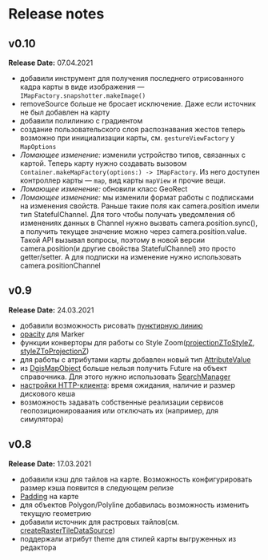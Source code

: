 # Release notes

## v0.10
**Release Date:** 07.04.2021
- добавили инструмент для получения последнего отрисованного кадра карты в виде изображения — `IMapFactory.snapshotter.makeImage()`
- removeSource больше не бросает исключение. Даже если источник не был добавлен на карту
- добавили полилинию с градиентом
- cоздание пользовательского слоя распознавания жестов теперь возможно при инициализации карты, см. `gestureViewFactory` у `MapOptions`
- *Ломающее изменение:* изменили устройство типов, связанных с картой. Теперь карту нужно создавать вызовом `Container.makeMapFactory(options:) -> IMapFactory`. Из него доступен контроллер карты — `map`, вид карты `mapView` и прочие вещи.
- *Ломающее изменение:* обновили класс GeoRect
- *Ломающее изменение:* мы изменили формат работы с подписками на изменения свойств. Раньше такие поля как camera.position имели тип StatefulChannel. Для того чтобы получать уведомления об изменениях данных в Channel нужно вызвать camera.position.sync(), а получить текущее значение можно через camera.position.value. Такой API вызывал вопросы, поэтому в новой версии camera.position(и другие свойства StatefulChannel) это просто getter/setter. А для подписки на изменение нужно использовать camera.positionChannel


## v0.9
**Release Date:** 24.03.2021
- добавили возможность рисовать [пунктирную линию](/ru/ios/native/maps/reference/PolylineOptions#nav-lvl1--dashed)
- [opacity](/ru/ios/native/maps/reference/Marker#nav-lvl1--iconOpacity) для Marker
- функции конверторы для работы со Style Zoom([projectionZToStyleZ](/ru/ios/native/maps/reference/projectionZToStyleZ(map%3AprojectionZ%3Alatitude%3A)), [styleZToProjectionZ](/ru/ios/native/maps/reference/styleZToProjectionZ(map%3AstyleZ%3Alatitude%3A)))
- для работы с атрибутами карты добавлен новый тип [AttributeValue](/ru/ios/native/maps/reference/AttributeValue)
- из [DgisMapObject](/ru/ios/native/maps/reference/DgisMapObject) больше нельзя получить Future на объект справочника. Для этого нужно использовать [SearchManager](/ru/ios/native/maps/reference/SearchManager)
- [настройки HTTP-клиента](/ru/ios/native/maps/reference/HTTPOptions): время ожидания, наличие и размер дискового кеша
- возможность задавать собственные реализации сервисов геопозиционироваания или отключать их (например, для симулятора)


## v0.8
**Release Date:** 17.03.2021
- добавили кэш для тайлов на карте. Возможность конфигурировать размер кэша появится в следующем релизе
- [Padding](/ru/ios/native/maps/reference/Map#nav-lvl1--padding) на карте
- для объектов Polygon/Polyline добавилась возможность изменить текущую геометрию
- добавили источник для растровых тайлов(см. [createRasterTileDataSource](/ru/ios/native/maps/reference/createRasterTileDataSource(context%3AsublayerName%3AurlTemplate%3A)))
- поддержали атрибут theme для стилей карты выгруженных из редактора
